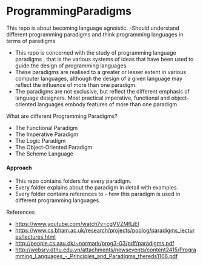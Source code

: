 # ProgrammingParadigms
This repo is about becoming language agnoistic. -Should understand different programming paradigms and think programming languages in terms of paradigms

- This repo is concerned with the study of programming language paradigms , that is the various systems of ideas that have been used to guide the design of programming languages. 
- These paradigms are realised to a greater or lesser extent in various computer languages, although the design of a given language may reflect the influence of more than one paradigm.
- The paradigms are not exclusive, but reflect the different emphasis of language designers. Most practical imperative, functional and object-oriented languages embody features of more than one paradigm.

What are different Programming Paradigms?
- The Functional Paradigm
- The Imperative Paradigm
- The Logic Paradigm
- The Object-Oriented Paradigm
- The Scheme Language

#### Approach
- This repo contains folders for every paradigm.
- Every folder explains about the paradigm in detail with examples.
- Every folder contains references to - how this paradigm is used in different programming languages.


References
- https://www.youtube.com/watch?v=cgVVZMfLjEI
- https://www.cs.bham.ac.uk/research/projects/poplog/paradigms_lectures/lectures.html
- http://people.cs.aau.dk/~normark/prog3-03/pdf/paradigms.pdf
- http://websrv.dthu.edu.vn/attachments/newsevents/content2415/Programming_Languages_-_Principles_and_Paradigms_thereds1106.pdf
